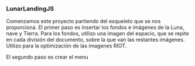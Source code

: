 ### LunarLandingJS
<p>Comenzamos este proyecto partiendo del esqueleto que se nos proporciona. El primer paso es insertar los fondos e  
imágenes de la Luna, nave y Tierra. Para los fondos, utilizo una imagen del espacio, que se repite en cada división  
del documento, sobre la que van las restantes imágenes. Utilizo para la optimización de las imagenes RIOT.<p>
<p>El segundo paso es crear el menu<p>
